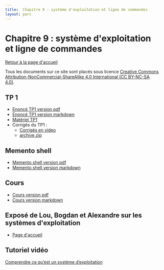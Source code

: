 ```yaml
---
title:  Chapitre 9 : système d'exploitation et ligne de commandes
layout: parc
---
```




# Chapitre 9 : système d'exploitation et ligne de commandes

[Retour à la page d'accueil](https://parc-nsi.github.io/premiere-nsi/index.html)

Tous les documents sur ce site sont   placés sous licence [Creative Commons Attribution-NonCommercial-ShareAlike 4.0 International (CC BY-NC-SA 4.0)](https://creativecommons.org/licenses/by-nc-sa/4.0/).


## TP 1

* [Enoncé TP1 version pdf](chapitre9/TP1/NSI-TP1-systeme-2020-.pdf)
* [Enoncé TP1 version markdown](chapitre9/TP1/NSI-TP1-systeme-2020-git.md)
* [Matériel TP1](chapitre9/TP1/materiel/sandbox.zip)
* Corrigés du TP1 :
  * [Corrigés en video](https://tube.ac-lyon.fr/videos/watch/playlist/273385c8-9e8e-464a-9662-12577455cb9a?videoId=70d46929-8772-4882-a606-ac7f9949f066)
  * [archive zip](chapitre9/TP1/)
  
## Memento shell

* [Memento shell version pdf](chapitre9/memento-shell/memento-shell-.pdf)
* [Memento shell version markdown](chapitre9/memento-shell/memento-shell-git.md)


## Cours 

* [Cours version pdf](chapitre9/cours-systeme/systeme-cours-.pdf)
* [Cours version markdown](chapitre9/cours-systeme/systeme-cours-git.md)


## Exposé de Lou, Bogdan et Alexandre sur les systèmes d'exploitation

* [Page d'accueil](chapitre9/ProjetHTML_LouAlexandreBogdan/Premiere_page.html)


## Tutoriel vidéo 

[Comprendre ce qu’est un système d’exploitation](https://youtu.be/SpCP2oaCx8A)
